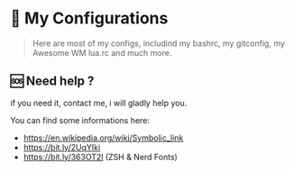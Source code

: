 # :wrench: My Configurations

> Here are most of my configs, includind my bashrc, my gitconfig, my Awesome WM lua.rc and much more.


## :sos: Need help ?

if you need it, contact me, i will gladly help you.

You can find some informations here:
- https://en.wikipedia.org/wiki/Symbolic_link
- https://bit.ly/2UqYIki
- https://bit.ly/363OT2l (ZSH & Nerd Fonts)
